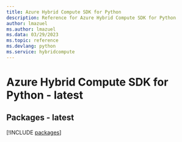 ```yaml
---
title: Azure Hybrid Compute SDK for Python
description: Reference for Azure Hybrid Compute SDK for Python
author: lmazuel
ms.author: lmazuel
ms.data: 03/29/2023
ms.topic: reference
ms.devlang: python
ms.service: hybridcompute
---
```

# Azure Hybrid Compute SDK for Python - latest
## Packages - latest
[!INCLUDE [packages](hybrid-compute-index.md)]